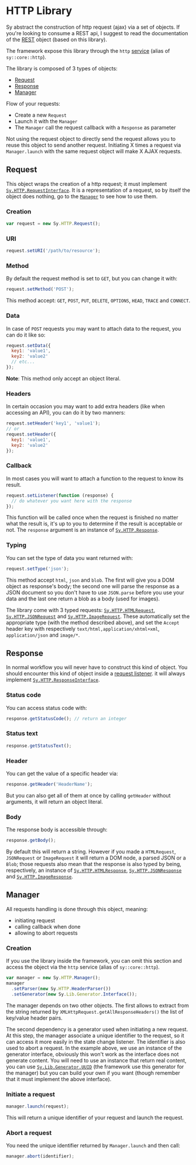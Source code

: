 # HTTP Library

Sy abstract the construction of http request (ajax) via a set of objects. If you're looking to consume a REST api, I suggest to read the documentation of the [REST](REST.md) object (based on this library).

The framework expose this library through the `http` [service](Service-container.md) (alias of `sy::core::http`).

The library is composed of 3 types of objects:

* [Request](#request)
* [Response](#response)
* [Manager](#manager)

Flow of your requests:

* Create a new `Request`
* Launch it with the `Manager`
* The `Manager` call the request callback with a `Response` as parameter

Not using the request object to directly send the request allows you to reuse this object to send another request. Initiating X times a request via `Manager.launch` with the same request object will make X AJAX requests.


## Request

This object wraps the creation of a http request; it must implement [`Sy.HTTP.RequestInterface`](../src/HTTP/RequestInterface.js). It is a representation of a request, so by itself the object does nothing, go to the [`Manager`](#manager) to see how to use them.

### Creation

```js
var request = new Sy.HTTP.Request();
```

### URI

```js
request.setURI('/path/to/resource');
```

### Method

By default the request method is set to `GET`, but you can change it with:
```js
request.setMethod('POST');
```
This method accept: `GET`, `POST`, `PUT`, `DELETE`, `OPTIONS`, `HEAD`, `TRACE` and `CONNECT`.

### Data

In case of `POST` requests you may want to attach data to the request, you can do it like so:
```js
request.setData({
  key1: 'value1',
  key2: 'value2'
  // etc...
});
```
**Note**: This method only accept an object literal.

### Headers

In certain occasion you may want to add extra headers (like when accessing an API), you can do it by two manners:
```js
request.setHeader('key1', 'value1');
// or
request.setHeader({
  key1: 'value1',
  key2: 'value2'
});
```

### Callback

In most cases you will want to attach a function to the request to know its result.
```js
request.setListener(function (response) {
  // do whatever you want here with the response
});
```
This function will be called once when the request is finished no matter what the result is, it's up to you to determine if the result is acceptable or not. The `response` argument is an instance of [`Sy.HTTP.Response`](../src/HTTP/Response.js).

### Typing

You can set the type of data you want returned with:
```js
request.setType('json');
```
This method accept `html`, `json` and `blob`. The first will give you a DOM object as response's body; the second one will parse the response as a JSON document so you don't have to use `JSON.parse` before you use your data and the last one return a blob as a body (used for images).

The library come with 3 typed requests: [`Sy.HTTP.HTMLRequest`](../src/HTTP/HTMLRequest.js), [`Sy.HTTP.JSONRequest`](../src/HTTP/JSONRequest.js) and [`Sy.HTTP.ImageRequest`](../src/HTTP/ImageRequest.js). These automatically set the appropriate type (with the method described above), and set the `Accept` header key with respectively `text/html,application/xhtml+xml`, `application/json` and `image/*`.


## Response

In normal workflow you will never have to construct this kind of object. You should encounter this kind of object inside a [request listener](#callback). it will always implement [`Sy.HTTP.ResponseInterface`](../src/HTTP/ResponseInterface.js).

### Status code

You can access status code with:
```js
response.getStatusCode(); // return an integer
```

### Status text

```js
response.getStatusText();
```

### Header

You can get the value of a specific header via:
```js
response.getHeader('HeaderName');
```
But you can also get all of them at once by calling `getHeader` without arguments, it will return an object literal.

### Body

The response body is accessible through:
```js
response.getBody();
```
By default this will return a string. However if you made a `HTMLRequest`, `JSONRequest` or `ImageRequest` it will return a DOM node, a parsed JSON or a `Blob`; those requests also mean that the response is also typed by being, respectively, an instance of [`Sy.HTTP.HTMLResponse`](../src/HTTP/HTMLResponse.js), [`Sy.HTTP.JSONResponse`](../src/HTTP/JSONResponse.js) and [`Sy.HTTP.ImageResponse`](../src/HTTP/ImageResponse.js).


## Manager

All requests handling is done through this object, meaning:

* initiating request
* calling callback when done
* allowing to abort requests

### Creation

If you use the library inside the framework, you can omit this section and access the object via the `http` service (alias of `sy::core::http`).

```js
var manager = new Sy.HTTP.Manager();
manager
  .setParser(new Sy.HTTP.HeaderParser())
  .setGenerator(new Sy.Lib.Generator.Interface());
```
The manager depends on two other objects. The first allows to extract from the string returned by `XMLHttpRequest.getAllResponseHeaders()` the list of key/value header pairs.

The second dependency is a generator used when initiating a new request. At this step, the manager associate a unique identifier to the request, so it can access it more easily in the state change listener. The identifier is also used to abort a request.
In the example above, we use an instance of the generator interface, obviously this won't work as the interface does not generate content. You will need to use an instance that return real content, you can use [`Sy.Lib.Generator.UUID`](../src/Lib/Generator/UUID.js) (the framework use this generator for the manager) but you can build your own if you want (though remember that it must implement the above interface).

### Initiate a request

```js
manager.launch(request);
```
This will return a unique identifier of your request and launch the request.

### Abort a request

You need the unique identifier returned by `Manager.launch` and then call:
```js
manager.abort(identifier);
```